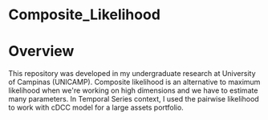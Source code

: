 # Composite_Likelihood

# Overview

This repository was developed in my undergraduate research at University of Campinas (UNICAMP). Composite likelihood is an alternative to maximum likelihood when we're working on high dimensions and we have to estimate many parameters. In Temporal Series context, I used the pairwise likelihood to work with cDCC model for a large assets portfolio.
